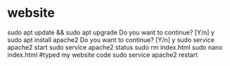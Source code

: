 # website
sudo apt update && sudo apt upgrade
Do you want to continue? [Y/n] y
sudo apt install apache2
Do you want to continue? [Y/n] y
sudo service apache2 start
sudo service apache2 status
sudo rm index.html
sudo nano index.html #typed my website code
sudo service apache2 restart
#
